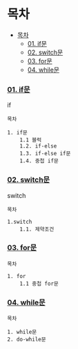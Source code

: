 # 목차
- [목차](#목차)
    - [01. if문](#01-if문)
    - [02. switch문](#02-switch문)
    - [03. for문](#03-for문)
    - [04. while문](#04-while문)

### [01. if문](01.if.md)
if
```
목차

1. if문
    1.1 블럭
    1.2. if-else
    1.3. if-else if문
    1.4. 중첩 if문
```

### [02. switch문](02.switch.md)
switch
```
목차

1.switch
    1.1. 제약조건
```

### [03. for문](03.for.md)
```
목차

1. for
    1.1 중첩 for문
```

### [04. while문](04.while.md)
```
목차

1. while문
2. do-while문
```
